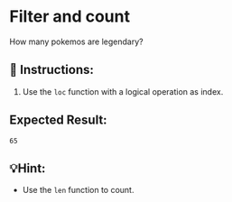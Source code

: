 # Filter and count

How many pokemos are legendary?

## 📝 Instructions:

1. Use the `loc` function with a logical operation as index. 

## Expected Result:

`65`

## 💡Hint:

 + Use the `len` function to count.
